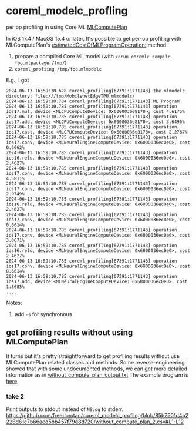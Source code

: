 # coreml_modelc_profling
per op profiling in using Core ML [MLComputePlan](https://developer.apple.com/documentation/coreml/mlcomputeplan-85vdw?language=objc)

In iOS 17.4 / MacOS 15.4 or later. It's possible to get per-op profiling with MLComputePlan's [estimatedCostOfMLProgramOperation:](https://developer.apple.com/documentation/coreml/mlcomputeplan-85vdw/estimatedcostofmlprogramoperation:?language=objc) method.

1. prepare a compiled Core ML model (with `xcrun coremlc compile foo.mlpackage /tmp/`)
2. `coreml_profiing /tmp/foo.mlmodelc`

E.g., I got 
```
2024-06-13 16:59:10.628 coreml_profiling[67391:1771143] the mlmodelc directory: file:///tmp/MobilenetEdgeTPU.mlmodelc/ 
2024-06-13 16:59:10.784 coreml_profiling[67391:1771143] ML Program 
2024-06-13 16:59:10.785 coreml_profiling[67391:1771143] operation ios17.mul, device <MLCPUComputeDevice: 0x6000036e8170>, cost 4.6175%
2024-06-13 16:59:10.785 coreml_profiling[67391:1771143] operation ios17.add, device <MLCPUComputeDevice: 0x6000036e8170>, cost 3.6490%
2024-06-13 16:59:10.785 coreml_profiling[67391:1771143] operation ios17.cast, device <MLCPUComputeDevice: 0x6000036e8170>, cost 2.2767%
2024-06-13 16:59:10.785 coreml_profiling[67391:1771143] operation ios17.conv, device <MLNeuralEngineComputeDevice: 0x6000036ec0e0>, cost 0.5662%
2024-06-13 16:59:10.785 coreml_profiling[67391:1771143] operation ios16.relu, device <MLNeuralEngineComputeDevice: 0x6000036ec0e0>, cost 2.4627%
2024-06-13 16:59:10.785 coreml_profiling[67391:1771143] operation ios17.conv, device <MLNeuralEngineComputeDevice: 0x6000036ec0e0>, cost 4.5811%
2024-06-13 16:59:10.785 coreml_profiling[67391:1771143] operation ios17.conv, device <MLNeuralEngineComputeDevice: 0x6000036ec0e0>, cost 2.9749%
2024-06-13 16:59:10.785 coreml_profiling[67391:1771143] operation ios16.relu, device <MLNeuralEngineComputeDevice: 0x6000036ec0e0>, cost 2.4627%
2024-06-13 16:59:10.785 coreml_profiling[67391:1771143] operation ios17.conv, device <MLNeuralEngineComputeDevice: 0x6000036ec0e0>, cost 0.6614%
2024-06-13 16:59:10.785 coreml_profiling[67391:1771143] operation ios17.conv, device <MLNeuralEngineComputeDevice: 0x6000036ec0e0>, cost 3.0671%
2024-06-13 16:59:10.785 coreml_profiling[67391:1771143] operation ios16.relu, device <MLNeuralEngineComputeDevice: 0x6000036ec0e0>, cost 2.4627%
2024-06-13 16:59:10.785 coreml_profiling[67391:1771143] operation ios17.conv, device <MLNeuralEngineComputeDevice: 0x6000036ec0e0>, cost 0.6614%
2024-06-13 16:59:10.785 coreml_profiling[67391:1771143] operation ios17.add, device <MLNeuralEngineComputeDevice: 0x6000036ec0e0>, cost 1.8685%
....
```

Notes:
1. add `-s` for synchronous


## get profiling results without using MLComputePlan
It turns out it's pretty straightforward to get profiling results without use MLComputePlan related classes and methods.
Some reverse-engineering showed that with some undocumented methods, we can get more detailed information as in [without_compute_plan_output.txt](without_compute_plan_output.txt)
The example program is [here](coreml_profiling_without_compute_plan.m)

### take 2
Print outputs to stdout instead of `NSLog` to stderr. 
https://github.com/freedomtan/coreml_modelc_profling/blob/85b7501d4b2226d61c7b66aed5bb457f79d8d720/without_compute_plan_2.csv#L1-L12
